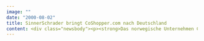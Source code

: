 ```yaml
---
image: ""
date: "2000-08-02"
title: SinnerSchrader bringt CoShopper.com nach Deutschland
content: <div class="newsbody"><p><strong>Das norwegische Unternehmen CoShopper.com ist als einer der weltweit führenden Einkaufsgemeinschaften ab sofort auch in Deutschland vertreten. Das Unternehmen wurde im Juli 1999 in Norwegen gegründet. CoShopper.com betreibt derzeit Einkaufsgemeinschaften in acht Ländern. Zurzeit zählt die Einkaufs-Community über 165.000 registrierte Kunden.</strong></p><p>SinnerSchrader betreut CoShopper bei der Adaption und Weiterentwicklung des internationalen Auftritts in europäischen Schlüsselmärkten. In den letzten Monaten wurde CoShopper.co.uk gelauncht. Nicht zuletzt mit Hilfe der vielfältigen Erfahrung von SinnerSchrader bei dynamischen Preisfindungsmodellen will CoShopper.com sein Wachstum global forcieren. "Wir sind froh, gemeinsam mit SinnerSchrader unsere Expansionsstrategie in Europa vorantreiben zu können. Unser schneller Markteintritt in Deutschland ist für uns ein entscheidender Wettberwerbsfaktor beim weiteren Roll-Out in entscheidende Schlüsselmärkte", erläutert Frode Lervik, CEO von CoShopper.com.</p><p>CoShopper.com ist neben privaten Einkaufsgemeinschaften auf Einkaufslösungen für kleine und mittelständische Unternehmen spezialisiert. So hat das Unternehmen durch ein Joint Venture Zugriff auf über 90.000 Geschäftskunden und 7.000 verschiedene Produkte im Business to Business (B2B) Bereich. "CoShopping" bezeichnet Einkaufsmöglichkeiten, die die Stärken des Internets nutzen und Kunden ermöglichen, gemeinsam zur gleichen Zeit das gleiche Produkt zu kaufen. Je mehr Käufer in einem vorgegebenen Zeitraum ein bestimmtes Produkt erwerben, desto niedriger wird der Preis. International werden insgesamt mehr als 6.000 Produkte und Dienstleistungen im privaten Handelsbereich angeboten. Die aktuelle Produktpalette beinhaltet Mobiltelefone, Elektronikgeräte, Telekommunikationszubehör, Fahrräder, Spiel- und Sportgeräte, Computer, HiFi-Geräte und Haushaltswaren.</p><p><a class="news-backlink" href="/de/"><svg class="svg-ico svg-ico--arrow-left"><use xlink&#58;href="#arrow-down"></use></svg>Zurück zur Presse Übersicht</a></p></div>
---
```

